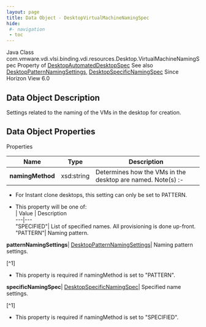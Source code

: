 ```yaml
---
layout: page
title: Data Object - DesktopVirtualMachineNamingSpec
hide:
 #- navigation
 - toc
---
```






Java Class
    com.vmware.vdi.vlsi.binding.vdi.resources.Desktop.VirtualMachineNamingSpec
Property of
     [DesktopAutomatedDesktopSpec](vdi.resources.Desktop.AutomatedDesktopSpec.md#field_detail)
See also
     [DesktopPatternNamingSettings](vdi.resources.Desktop.PatternNamingSettings.md), [DesktopSpecificNamingSpec](vdi.resources.Desktop.SpecificNamingSpec.md)
Since 
    Horizon View 6.0

## Data Object Description 

Settings related to the naming of the VMs in the desktop for creation. 

## Data Object Properties

Properties

Name |  Type |  Description   
---|---|---  
**namingMethod**|  xsd:string|  Determines how the VMs in the desktop are named. Note(s) :-  


  * For Instant clone desktops, this setting can only be set to PATTERN.

  


  * This property will be one of:  
|  Value |  Description   
---|---  
"SPECIFIED"| List of specified names. All provisioning is done up-front.  
"PATTERN"| Naming pattern.  

  
**patternNamingSettings**| [DesktopPatternNamingSettings](vdi.resources.Desktop.PatternNamingSettings.md)|  Naming pattern settings.   


[^1]
  * This property is required if namingMethod is set to "PATTERN".

  
**specificNamingSpec**| [DesktopSpecificNamingSpec](vdi.resources.Desktop.SpecificNamingSpec.md)|  Specified name settings.   


[^1]
  * This property is required if namingMethod is set to "SPECIFIED".

  
  

  

